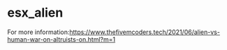 # esx_alien
For more information:https://www.thefivemcoders.tech/2021/06/alien-vs-human-war-on-altruists-on.html?m=1

